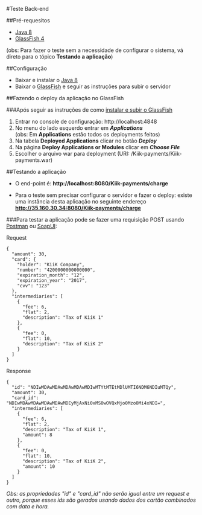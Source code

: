 #Teste Back-end 

##Pré-requesitos 

- [Java 8](http://www.oracle.com/technetwork/java/javase/downloads/jre8-downloads-2133155.html) 
- [GlassFish 4](https://glassfish.java.net/download.html)

(obs: Para fazer o teste sem a necessidade de configurar o sistema, vá direto para o tópico **Testando a aplicação**)

##Configuração

- Baixar e instalar o [Java 8](http://www.oracle.com/technetwork/java/javase/downloads/jre8-downloads-2133155.html) 
- Baixar o [GlassFish](https://glassfish.java.net/download.html) e seguir as instruções para subir o servidor

##Fazendo o deploy da aplicação no GlassFish

###Após seguir as instruções de como [instalar e subir o GlassFish](https://glassfish.java.net/download.html)

1. Entrar no console de configuração: http://localhost:4848
2. No menu do lado esquerdo entrar em **_Applications_**  
(obs: Em **Applications** estão todos os deployments feitos)
3. Na tabela **Deployed Applications** clicar no botão **_Deploy_**
4. Na página **Deploy Applications or Modules** clicar em **_Choose File_**
5. Escolher o arquivo war para deployment (URI: /Kiik-payments/Kiik-payments.war)

##Testando a aplicação 

- O end-point é: **http://localhost:8080/Kiik-payments/charge**

- Para o teste sem precisar configurar o servidor e fazer o deploy: existe uma instância desta aplicação no seguinte endereço **http://35.160.30.34:8080/Kiik-payments/charge**

###Para testar a aplicação pode se fazer uma requisição POST usando [Postman](https://www.getpostman.com) ou [SoapUI](https://www.soapui.org):

Request
```
{
  "amount": 30,
  "card": {
    "holder": "KiiK Company",
    "number": "4200000000000000",
    "expiration_month": "12",
    "expiration_year": "2017",
    "cvv": "123"
  },
  "intermediaries": [
    {
      "fee": 6,
      "flat": 2,
      "description": "Tax of KiiK 1"
    },
    {
      "fee": 0,
      "flat": 10,
      "description": "Tax of KiiK 2"
    }
  ]
}
```

Response
```
{
  "id": "NDIwMDAwMDAwMDAwMDAwMDIwMTYtMTEtMDlUMTI6NDM6NDIuMTQy",
  "amount": 30,
  "card_id": "NDIwMDAwMDAwMDAwMDAwMDEyMjAxNi0xMS0wOVQxMjo0Mzo0Mi4xNDI=",
  "intermediaries": [
    {
      "fee": 6,
      "flat": 2,
      "description": "Tax of KiiK 1",
      "amount": 8
    },
    {
      "fee": 0,
      "flat": 10,
      "description": "Tax of KiiK 2",
      "amount": 10
    }
  ]
}
```
*Obs: as propriedades "id" e "card_id" não serão igual entre um request e outro, porque esses ids são gerados usando dados dos cartão combinados com data e hora.*

